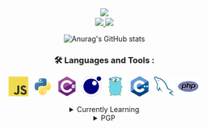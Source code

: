 <div id="image" align="center">
   
  <img src="https://i.pinimg.com/originals/20/c6/09/20c609f194dde4421224b94e9d3d5c6c.gif" width="60px"/>
</h1>


<div id="badges" align="center">
  <a href="bio-link">
    <img src="https://img.shields.io/website?color=%23cb0bf6&label=https%3A%2F%2Ffraud.wiki%2Fmilfs&logo=cb0bf6&logoColor=cb0bf6&up_color=red&up_message=bio%20link&url=https%3A%2F%2Ffraud.wiki%2Fmilfs" alt"Bio Link"/>
  </a>
  <a href="bio-link2">
    <img src="https://img.shields.io/website?color=%23ed0404&label=https%3A%2F%2Fniggas.paris%2Ftorch&logo=cb0bf6&logoColor=cb0bf6&up_color=red&up_message=bio%20link&url=https%3A%2F%2Ffraud.wiki%2Fmilfs" alt"Bio Link"/>
  </a>
</div>

                         
![Anurag's GitHub stats](https://github-readme-stats.vercel.app/api?username=Aegians&show_icons=true&theme=dark)

                                                                                                                             

 
### :hammer_and_wrench: Languages and Tools :
<div>

  <img src="https://github.com/devicons/devicon/blob/master/icons/javascript/javascript-original.svg" title="JavaScript" alt="JavaScript" width="40" height="40"/>&nbsp; 
  <img src="https://github.com/devicons/devicon/blob/master/icons/python/python-original.svg" title ="Python" alt="Python" width="40" height="40"/>&nbsp;
  <img src="https://github.com/devicons/devicon/blob/master/icons/csharp/csharp-original.svg" title="CSharp" alt="C#" width="40" height="40" />&nbsp;
 <img src="https://github.com/devicons/devicon/blob/master/icons/lua/lua-original.svg" title="lua" alt="C#" width="40" height="40" />&nbsp;
   <img src="https://github.com/devicons/devicon/blob/master/icons/go/go-original.svg" title="Go" alt="Go" width="40" height="40" />&nbsp;
 <img src="https://github.com/devicons/devicon/blob/master/icons/cplusplus/cplusplus-original.svg" title="cplusplus" alt="C#" width="40" height="40" />&nbsp;
 <img src="https://github.com/devicons/devicon/blob/master/icons/mysql/mysql-original.svg" title="MySQL" alt="MySQL" width="40" height="40" />&nbsp;
  <img src="https://github.com/devicons/devicon/blob/master/icons/php/php-original.svg" title="php" alt="php" width="40" height="40" />&nbsp;
</div>

<details>
<summary>Currently Learning</summary>
   
<div>
   <img src="https://media.licdn.com/dms/image/D4E12AQFXbj61jFU5Yw/article-cover_image-shrink_600_2000/0/1686056832229?e=2147483647&v=beta&t=8IOUzkvzaSdAmIYxt6_YhdvOurwZMb656zzJ169fn-s" title="RUST" alt="RUST" width="120" height="60"/>&nbsp;
</div>

</details>


<details>
  <summary>PGP</summary>
  
  ### PGP KEY
 
  ```
  -----BEGIN PGP PUBLIC KEY BLOCK-----
Version: v1.2.9
Comment: https://keybase.io/crypto

xm8EZLWkVRMFK4EEACIDAwSdBuC/jDfqJ4iW5HGXzSYq8aYcsnGb3DiRB4U5QSeI
iJpnfw0NuVheF7Zuv1+XPwrbGppHuKph3NJzg5zPelysZu+tetRk1CDrwViVUBHo
9VzY9WYLmVUokLyce7v7zobNQGNocmlzdGlhbiAoaHR0cHM6Ly9uaWdnYXMucGFy
aXMvbWlsZnMpIDxvbmx5Y2hyaXN0aWFuQHByb3Rvbi5tZT7CjwQTEwoAFwUCZLWk
VQIbLwMLCQcDFQoIAh4BAheAAAoJEANKNPBqmW2F9ugBgMvypjJfzsrdEyYKpqgR
KqGfCMdTxomz6LtgE9qdZb82uhGGPcRXxZCtAhaLPdjI5gF+MncDZHiH7bS1RJRY
SNWNgTl6a5hFJH9FqUVnSAWVVSe5ROhaTrgw2eXNb09vlN7jzlIEZLWkVRMIKoZI
zj0DAQcCAwSlbVG/AA2SRYmeqtEkZ2eK/BUjy5RLRkxQNxtZSi6Z2b1I15r6oEAj
OZSW5PK6li55lIDFlQ3IQwZhkX6TanY8wsAnBBgTCgAPBQJktaRVBQkPCZwAAhsu
AGoJEANKNPBqmW2FXyAEGRMKAAYFAmS1pFUACgkQ4KmyEKl8x2wvuwEAtZFv2+QE
csiAsYdl7SU50B7wgwz8pcuFx1UH3c8KNVcA/i40ZoFJCbcnIatqxnFErnKHjaH1
Yqvc5ZeCUkEtvf7yuSoBf0rcEjPAQfv7vvDt2Ns73tqcKzKCsHBFLsLYW/h9T6W4
7tq+gPgle107Lc2Khg3Z7QGA1ZWt4T4xToFt7jgGDbaohaSIGSrn934ZJlntJSSG
hQkh+ri46hRi5mmVI3+OX1jqzlIEZLWkVRMIKoZIzj0DAQcCAwS7TZsAJiCjOq8d
OproCmaCh7FkpFYT8Oq8OpQvj6jqYk2t9WRri0yLhTO0Cz+ZVlrjWx7QUI4mKJWF
T+X8TX9vwsAnBBgTCgAPBQJktaRVBQkPCZwAAhsuAGoJEANKNPBqmW2FXyAEGRMK
AAYFAmS1pFUACgkQB70Q3xOGa8r5hAD/bvsRaTbZfNNJpZ6criANoz/HZjD/YHG3
FcB7lHRBF/cBAPLpKLjCb6DdizAFH5mm6dIViMgyTBJRxaoV3Uz3f9OeyakBfA7+
+fX5PqWpCG3Ubsdp8YdvxHrOyCS8NBDha8ZkSD90h4mvg70he6d+v8MGo3nRjwF+
IC8t+JX7O0IyLOrl2pEhAv6IrqP9oD9aI4FP0P6fmV12vhYPnlvnrzK+XUsdpraH
=+QBg
-----END PGP PUBLIC KEY BLOCK-----

  ```
</details>
